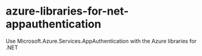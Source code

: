 # azure-libraries-for-net-appauthentication
Use Microsoft.Azure.Services.AppAuthentication with the Azure libraries for .NET
